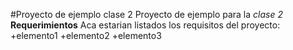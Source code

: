 #Proyecto de ejemplo clase 2
Proyecto de ejemplo para la *clase 2*
**Requerimientos**
Aca estarian listados los requisitos del proyecto:
+elemento1
+elemento2
+elemento3

